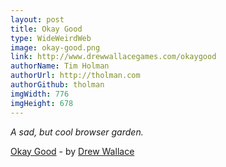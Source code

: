 ```yaml
---
layout: post
title: Okay Good
type: WideWeirdWeb
image: okay-good.png
link: http://www.drewwallacegames.com/okaygood
authorName: Tim Holman
authorUrl: http://tholman.com
authorGithub: tholman
imgWidth: 776
imgHeight: 678
---
```


_A sad, but cool browser garden._

[Okay Good](http://www.drewwallacegames.com/okaygood) - by [Drew Wallace](http://www.drewwallacegames.com/)
